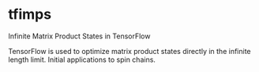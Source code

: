 # tfimps
Infinite Matrix Product States in TensorFlow

TensorFlow is used to optimize matrix product states directly in the infinite length limit. Initial applications to spin chains.